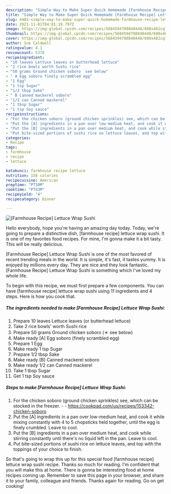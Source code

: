 ```yaml
---
description: "Simple Way to Make Super Quick Homemade [Farmhouse Recipe] Lettuce Wrap Sushi"
title: "Simple Way to Make Super Quick Homemade [Farmhouse Recipe] Lettuce Wrap Sushi"
slug: 4403-simple-way-to-make-super-quick-homemade-farmhouse-recipe-lettuce-wrap-sushi
date: 2021-11-01T04:01:19.797Z
image: https://img-global.cpcdn.com/recipes/5684594708840448/680x482cq70/farmhouse-recipe-lettuce-wrap-sushi-recipe-main-photo.jpg
thumbnail: https://img-global.cpcdn.com/recipes/5684594708840448/680x482cq70/farmhouse-recipe-lettuce-wrap-sushi-recipe-main-photo.jpg
cover: https://img-global.cpcdn.com/recipes/5684594708840448/680x482cq70/farmhouse-recipe-lettuce-wrap-sushi-recipe-main-photo.jpg
author: Sue Caldwell
ratingvalue: 4.1
reviewcount: 5378
recipeingredient:
- "10 leaves Lettuce leaves or butterhead lettuce"
- "2 rice bowls worth Sushi rice"
- "50 grams Ground chicken soboro  see below"
- " A Egg soboro finely scrambled egg"
- "1 Egg"
- "1 tsp Sugar"
- "1/2 tbsp Sake"
- " B Canned mackerel soboro"
- "1/2 can Canned mackerel"
- "1 tbsp Sugar"
- "1 tsp Soy sauce"
recipeinstructions:
- "For the chicken soboro (ground chicken sprinkles) see, which can be stocked in the freezer.  https://cookpad.com/us/recipes/153342-chicken-soboro"
- "Put the [A] ingredients in a pan over low-medium heat, and cook it while mixing constantly with 4 to 5 chopsticks held together, until the egg is finely crumbled. Leave to cool."
- "Put the [B] ingredients in a pan over medium heat, and cook while stirring constantly until there&#39;s no liquid left in the pan. Leave to cool."
- "Put bite-sized portions of sushi rice on lettuce leaves, and top with the toppings of your choice to finish."
categories:
- Recipe
tags:
- farmhouse
- recipe
- lettuce

katakunci: farmhouse recipe lettuce 
nutrition: 158 calories
recipecuisine: American
preptime: "PT10M"
cooktime: "PT43M"
recipeyield: "4"
recipecategory: Dinner

---
```



![[Farmhouse Recipe] Lettuce Wrap Sushi](https://img-global.cpcdn.com/recipes/5684594708840448/680x482cq70/farmhouse-recipe-lettuce-wrap-sushi-recipe-main-photo.jpg)

Hello everybody, hope you're having an amazing day today. Today, we're going to prepare a distinctive dish, [farmhouse recipe] lettuce wrap sushi. It is one of my favorites food recipes. For mine, I'm gonna make it a bit tasty. This will be really delicious.

[Farmhouse Recipe] Lettuce Wrap Sushi is one of the most favored of recent trending meals in the world. It is simple, it's fast, it tastes yummy. It is enjoyed by millions every day. They are nice and they look fantastic. [Farmhouse Recipe] Lettuce Wrap Sushi is something which I've loved my whole life.




To begin with this recipe, we must first prepare a few components. You can have [farmhouse recipe] lettuce wrap sushi using 11 ingredients and 4 steps. Here is how you cook that.

<!--inarticleads1-->

##### The ingredients needed to make [Farmhouse Recipe] Lettuce Wrap Sushi:

1. Prepare 10 leaves Lettuce leaves (or butterhead lettuce)
1. Take 2 rice bowls&#39; worth Sushi rice
1. Prepare 50 grams Ground chicken soboro (＊ see below)
1. Make ready  [A] Egg soboro (finely scrambled egg)
1. Prepare 1 Egg
1. Make ready 1 tsp Sugar
1. Prepare 1/2 tbsp Sake
1. Make ready  [B] Canned mackerel soboro
1. Make ready 1/2 can Canned mackerel
1. Take 1 tbsp Sugar
1. Get 1 tsp Soy sauce




<!--inarticleads2-->

##### Steps to make [Farmhouse Recipe] Lettuce Wrap Sushi:

1. For the chicken soboro (ground chicken sprinkles) see, which can be stocked in the freezer. -  - https://cookpad.com/us/recipes/153342-chicken-soboro
1. Put the [A] ingredients in a pan over low-medium heat, and cook it while mixing constantly with 4 to 5 chopsticks held together, until the egg is finely crumbled. Leave to cool.
1. Put the [B] ingredients in a pan over medium heat, and cook while stirring constantly until there&#39;s no liquid left in the pan. Leave to cool.
1. Put bite-sized portions of sushi rice on lettuce leaves, and top with the toppings of your choice to finish.




So that's going to wrap this up for this special food [farmhouse recipe] lettuce wrap sushi recipe. Thanks so much for reading. I'm confident that you will make this at home. There is gonna be interesting food at home recipes coming up. Remember to save this page in your browser, and share it to your family, colleague and friends. Thanks again for reading. Go on get cooking!
